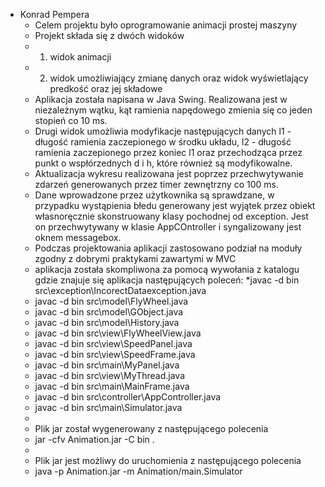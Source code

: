 * Konrad Pempera
     * Celem projektu było oprogramowanie animacji prostej maszyny
     * Projekt składa się z dwóch widoków
     * 1) widok animacji
     * 2) widok umożliwiający zmianę danych oraz widok wyświetlający predkość oraz jej składowe
     * Aplikacja została napisana w Java Swing. Realizowana jest w niezależnym wątku, kąt ramienia napędowego zmienia się co jeden stopień co 10 ms.
     * Drugi widok umożliwia modyfikacje następujących danych l1 - długość ramienia zaczepionego w środku układu, l2 - długość ramienia zaczepionego przez koniec l1 oraz przechodząca przez punkt o wspłórzednych d i h, które również są modyfikowalne.
     * Aktualizacja wykresu realizowana jest poprzez przechwytywanie zdarzeń generowanych przez timer zewnętrzny co 100 ms.
     * Dane wprowadzone przez użytkownika są sprawdzane, w przypadku wystąpienia błedu generowany jest wyjątek przez obiekt własnoręcznie skonstruowany klasy pochodnej od exception. Jest on przechwytywany w klasie AppCOntroller i syngalizowany jest oknem messagebox.
     * Podczas projektowania aplikacji zastosowano podział na moduły zgodny z dobrymi praktykami zawartymi w MVC
     * aplikacja została skompliwona za pomocą wywołania z katalogu gdzie znajuje się aplikacja następujących poleceń:
     *javac -d bin src\exception\IncorectDataexception.java
     * javac -d bin src\model\FlyWheel.java
     * javac -d bin src\model\GObject.java
     * javac -d bin src\model\History.java
     * javac -d bin src\view\FlyWheelView.java
     * javac -d bin src\view\SpeedPanel.java
     * javac -d bin src\view\SpeedFrame.java
     * javac -d bin src\main\MyPanel.java
     * javac -d bin src\view\MyThread.java
     * javac -d bin src\main\MainFrame.java
     * javac -d bin src\controller\AppController.java
     * javac -d bin src\main\Simulator.java
     *
     * Plik jar został wygenerowany z następującego polecenia
     * jar -cfv Animation.jar -C bin .
     *
     * Plik jar jest możliwy do uruchomienia z następującego polecenia
     * java -p Animation.jar -m Animation/main.Simulator